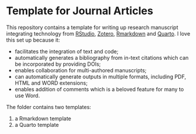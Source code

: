 # Template for Journal Articles

This repository contains a template for writing up research manuscript integrating technology from [RStudio](https://www.rstudio.com), [Zotero](https://www.zotero.org), [Rmarkdown](https://rmarkdown.rstudio.com) and [Quarto](https://quarto.org). I love this set up because it:

* facilitates the integration of text and code;
* automatically generates a bibliography from in-text citations which can be incorporated by providing DOIs;
* enables collaboration for multi-authored manuscripts;
* can automatically generate outputs in multiple formats, including PDF, HTML and WORD extensions;
* enables addition of comments which is a beloved feature for many to use Word.

The folder contains two templates:

1. a Rmarkdown template 
2. a Quarto template